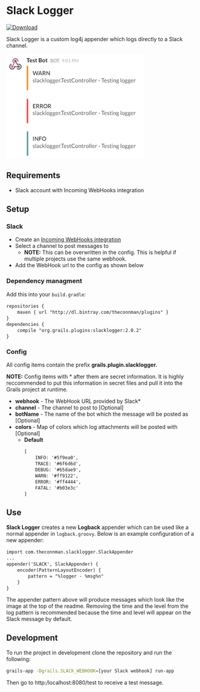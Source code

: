 # Slack Logger
[ ![Download](https://api.bintray.com/packages/theconnman/plugins/slacklogger/images/download.svg) ](https://bintray.com/theconnman/plugins/slacklogger/_latestVersion)

Slack Logger is a custom log4j appender which logs directly to a Slack channel.

![Slack Logger](https://raw.githubusercontent.com/TheConnMan/SlackLogger/dev/resources/SlackLogger.png)

## Requirements

- Slack account with Incoming WebHooks integration

## Setup
### Slack
- Create an [Incoming WebHooks integration](https://my.slack.com/services/new/incoming-webhook)
- Select a channel to post messages to
	- **NOTE:** This can be overwritten in the config. This is helpful if multiple projects use the same webhook.
- Add the WebHook url to the config as shown below

### Dependency managment
Add this into your ```build.gradle```:

    repositories {
	    maven { url "http://dl.bintray.com/theconnman/plugins" }
    }
    dependencies {
	    compile "org.grails.plugins:slacklogger:2.0.2"
    }

### Config
All config items contain the prefix **grails.plugin.slacklogger.**

**NOTE:** Config items with * after them are secret information. It is highly reccommended to put this information in secret files and pull it into the Grails project at runtime.

- **webhook** - The WebHook URL provided by Slack*
- **channel** - The channel to post to [Optional]
- **botName** - The name of the bot which the message will be posted as [Optional]
- **colors** - Map of colors which log attachments will be posted with [Optional]
	- **Default**
		```
        [
            INFO: '#5f9ea0',
            TRACE: '#6f6d6d',
            DEBUG: '#b5dae9',
            WARN: '#ff9122',
            ERROR: '#ff4444',
            FATAL: '#b03e3c'
        ]
    	```

## Use
**Slack Logger** creates a new **Logback** appender which can be used like a normal appender in `logback.groovy`. Below is an example configuration of a new appender:

```
import com.theconnman.slacklogger.SlackAppender
...
appender('SLACK', SlackAppender) {
	encoder(PatternLayoutEncoder) {
		pattern = "%logger - %msg%n"
	}
}
```

The appender pattern above will produce messages which look like the image at the top of the readme. Removing the time and the level from the log pattern is recommended because the time and level will appear on the Slack message by default.

## Development
To run the project in development clone the repository and run the following:
```bash
grails-app -Dgrails.SLACK_WEBHOOK=[your Slack webhook] run-app
```

Then go to http:/localhost:8080/test to receive a test message.
